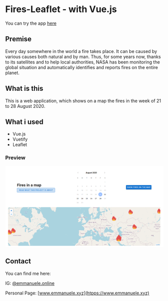 # Fires-Leaflet - with Vue.js
You can try the app [here](https://fires-on-a-map.netlify.app/)
## Premise
Every day somewhere in the world a fire takes place. It can be caused by various causes both natural and by man. Thus, for some years now, thanks to its satellites and to help local authorities, NASA has been monitoring the global situation and automatically identifies and reports fires on the entire planet. 
## What is this
This is a web application, which shows on a map the fires in the week of 21 to 28 August 2020.
## What i used
* Vue.js
* Vuetify
* Leaflet
### Preview

![screenshot of the app](./src/assets/screenshot.png)

## Contact
You can find me here:

IG: [@emmanuele.online](https://www.instagram.com/emmanuele.online/)

Personal Page: [www.emmanuele.xyz](htpps://www.emmanuele.xyz)